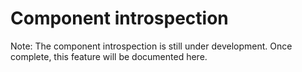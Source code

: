 # Component introspection

Note: The component introspection is still under development. Once complete, this
feature will be documented here.

